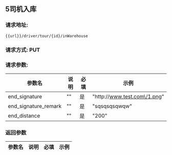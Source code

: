 ## 5司机入库
### 请求地址:
```
{{url}}/driver/tour/{id}/inWarehouse
```
### 请求方式: PUT  
### 请求参数:  

|参数名|说明|必填|示例|  
 |---|---|---|---|  
|end_signature|""|是|"http:\/\/www.test.com\/1.png"|  
|end_signature_remark|""|是|"sqsqsqsqwqw"|  
|end_distance|""|是|"200"|  
### 返回参数  

|参数名|说明|必填|示例|  
 |---|---|---|---|  
